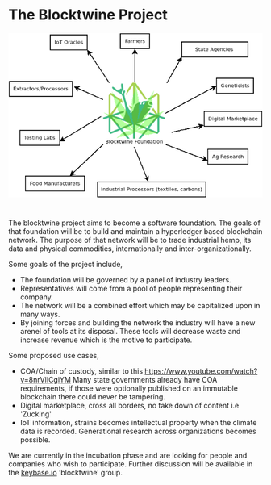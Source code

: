 # The Blocktwine Project
![blocktwine](https://raw.githubusercontent.com/objectsyndicate/blocktwine/master/Diagram1.png)
#
The blocktwine project aims to become a software foundation.
The goals of that foundation will be to build and maintain a hyperledger based blockchain network.
The purpose of that network will be to trade industrial hemp, its data and physical commodities, 
internationally and inter-organizationally.

Some goals of the project include,

- The foundation will be governed by a panel of industry leaders. 
- Representatives will come from a pool of people representing their company.
- The network will be a combined effort which may be capitalized upon in many ways.
- By joining forces and building the network the industry will have a new arenel of tools at its disposal. These tools will decrease waste and increase revenue which is the motive to participate. 

Some proposed use cases, 

- COA/Chain of custody, similar to this https://www.youtube.com/watch?v=8nrVlICgiYM Many state governments already have COA requirements, if those were optionally published on an immutable blockchain there could never be tampering.
- Digital marketplace, cross all borders, no take down of content i.e 'Zucking'
- IoT information, strains becomes intellectual property when the climate data is recorded. Generational research across organizations becomes possible. 

We are currently in the incubation phase and are looking for people and companies who wish to participate. Further discussion will be available in the [keybase.io](https://keybase.io/) ‘blocktwine’ group. 
